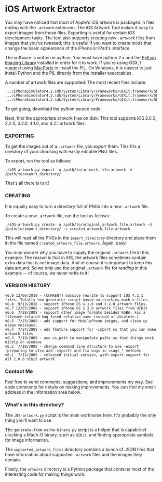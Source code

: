 iOS Artwork Extractor
=====================

You may have noticed that most of Apple's iOS artwork is packaged in files ending with the `.artwork` extension. The iOS Artwork Tool makes it easy to export images from those files. Exporting is useful for certain iOS development tasks. The tool also supports creating *new* `.artwork` files from images that you've tweaked; this is useful if you want to create mods that change the basic appearance of the iPhone or iPad's interface.

The software is written in python. You must have python 2.x and the [Python Imaging Library](http://www.pythonware.com/products/pil/) installed in order for it to work. If you're using OSX, I suggest using [MacPorts](http://www.macports.org/) to install the PIL. On Windows, it is easiest to just install Python and the PIL directly from the installer executables.

A number of artwork files are supported. The most recent files include:

    .../iPhoneSimulator4.2.sdk/System/Library/Frameworks/UIKit.framework/Shared@2x.artwork
    .../iPhoneSimulator4.2.sdk/System/Library/Frameworks/UIKit.framework/Shared~ipad.artwork
    .../iPhoneSimulator4.2.sdk/System/Library/Frameworks/UIKit.framework/Shared~iphone.artwork
        
To get going, download the python source code.

Next, find the appropriate artwork files on disk. This tool supports iOS 2.0.0, 2.2.0, 3.2.0, 4.1.0, and 4.2.1 artwork files.

### EXPORTING

To get the images out of a `.artwork` file, you *export* them. This fills a directory of your choosing with easily editable PNG files.

To export, run the tool as follows:

    ./iOS-artwork.py export -a /path/to/artwork_file.artwork -d /path/to/export_directory/

That's all there is to it!

### CREATING

It is equally easy to turn a directory full of PNGs into a new `.artwork` file.

To create a new `.artwork` file, run the tool as follows:

    ./iOS-artwork.py create -a /path/to/original_artwork_file.artwork -d /path/to/import_directory/ -c created_artwork_file.artwork

This will read all the PNGs in the `import_directory` directory and place them in the file named `created_artwork_file.artwork`. Again, easy!

You may wonder why you have to supply the *original* `.artwork` file in this example. The reason is that in iOS, the artwork files sometimes contain extra data that is *not* image data. And of course it is important to keep this data around. So we only use the original `.artwork` file for *reading* in this example -- of course, we never write to it!

### VERSION HISTORY

    v0.9 12/06/2010 - (CURRENT) massive rewrite to support iOS 4.2.1 files. Totally new generator script based on cracking mach-o files.
    v0.8  9/13/2010 - support iPhone OS 4.1.0 and 3.2.0 artwork files.
    v0.7 12/07/2008 - support iPhone OS 2.2.0 artwork files from UIKit
    v0.6  7/28/2008 - support other image formats besides RGBA. Fix a filename-related bug (used relative name instead of absolute.)
    v0.5  7/25/2008 - add support for MobilePhone images, and clean up usage messages.
    v0.4  7/24/2008 - add feature support for -import so that you can make artwork files
    v0.3  7/19/2008 - use os.path to manipulate paths so that things work nicely on windows
    v0.2  7/18/2008 - change command line structure to use -export (preparing to also add -import) and fix bugs in usage_* methods
    v0.1  7/13/2008 - released initial version, with export support for all 2.0.0 UIKit artwork
    
### Contact Me

Feel free to send comments, suggestions, and improvements my way. See code comments for details on making improvements. You can find my email address in the information area below.

### What's in this directory?

The `iOS-artwork.py` script is the main workhorse here. It's probably the only thing you'll want to use.

The `generate-from-macho-binary.py` script is a helper that is capable of cracking a Mach-O binary, such as `UIKit`, and finding appropriate symbols for image information.

The `supported_artwork_files` directory contains a bunch of JSON files that have information about supported `.artwork` files and the images they contain.

Finally, the `artwork` directory is a Python package that contains most of the interesting code for making things work.


